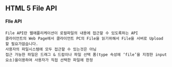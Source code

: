 ## HTML 5 File API

#### FIle API

```
File API란 웹애플리케이션이 로컬파일의 내용에 접근할 수 있도록하는 API
클라이언트의 Web Page에서 클라이언트 PC의 File을 읽기위해서 File을 서버로 Upload 할 필요가없습니다.
사용자의 파일시스템에 모두 접근할 수 있는것은 아님
접근 가능한 파일은 드래그 & 드랍이나 파일 선택 폼(type 속성에 ‘file’을 지정한 input 요소)을이용하여 사용자가 직접 선택한 파일에 한정
```

